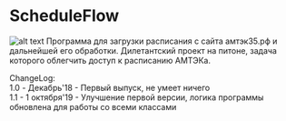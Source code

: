 # ScheduleFlow
![alt text](https://radikal.ru][img]https://a.radikal.ru/a34/1910/48/7cde403c4390.png)
Программа для загрузки расписания с сайта амтэк35.рф и дальнейшей его обработки.
Дилетантский проект на питоне, задача которого облегчить доступ к расписанию АМТЭКа.
  

ChangeLog:  
1.0 - Декабрь'18 - Первый выпуск, не умеет ничего  
1.1 - 1 октября'19 - Улучшение первой версии, логика программы обновлена для работы со всеми классами
